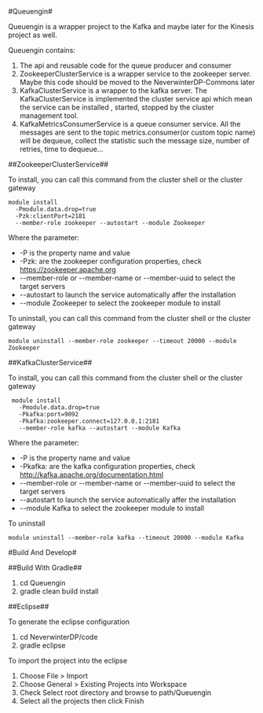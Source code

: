 #Queuengin#

Queuengin is a wrapper project to the Kafka and maybe later for the Kinesis project as well.

Queuengin contains:

1. The api and reusable code for the queue producer and consumer
2. ZookeeperClusterService is a wrapper service to the zookeeper server. Maybe this code should be moved to the NeverwinterDP-Commons later 
3. KafkaClusterService is a wrapper to the kafka server. The KafkaClusterService is implemented the cluster service api which mean the service can be installed , started, stopped by the cluster management tool.
4. KafkaMetricsConsumerService is a queue consumer service. All the messages are sent to the topic metrics.consumer(or custom topic name) will be dequeue, collect the statistic such the message size, number of retries, time to dequeue...

##ZookeeperClusterService##


To install, you can call this command from the cluster shell or the cluster gateway

```
module install 
  -Pmodule.data.drop=true
  -Pzk:clientPort=2181
  --member-role zookeeper --autostart --module Zookeeper
```
Where the parameter:
  

*  -P is the property name and value
*  -Pzk: are the zookeeper configuration properties, check https://zookeeper.apache.org  
*  --member-role or --member-name or --member-uuid to select the target servers
*  --autostart to launch the service automatically affer the installation
*  --module Zookeeper to select the zookeeper module to install


To uninstall, you can call this command from the cluster shell or the cluster gateway

```
module uninstall --member-role zookeeper --timeout 20000 --module Zookeeper
```

##KafkaClusterService##

To install, you can call this command from the cluster shell or the cluster gateway

```
 module install
   -Pmodule.data.drop=true 
   -Pkafka:port=9092
   -Pkafka:zookeeper.connect=127.0.0.1:2181
   --member-role kafka --autostart --module Kafka

```
Where the parameter:
  

*  -P is the property name and value
*  -Pkafka: are the kafka configuration properties, check http://kafka.apache.org/documentation.html 
*  --member-role or --member-name or --member-uuid to select the target servers
*  --autostart to launch the service automatically affer the installation
*  --module Kafka to select the zookeeper module to install


To uninstall

```
module uninstall --member-role kafka --timeout 20000 --module Kafka
```


#Build And Develop#

##Build With Gradle##

1. cd Queuengin
2. gradle clean build install

##Eclipse##

To generate the eclipse configuration

1. cd NeverwinterDP/code
2. gradle eclipse

To import the project into the  eclipse

1. Choose File > Import
2. Choose General > Existing Projects into Workspace
3. Check Select root directory and browse to path/Queuengin
4. Select all the projects then click Finish